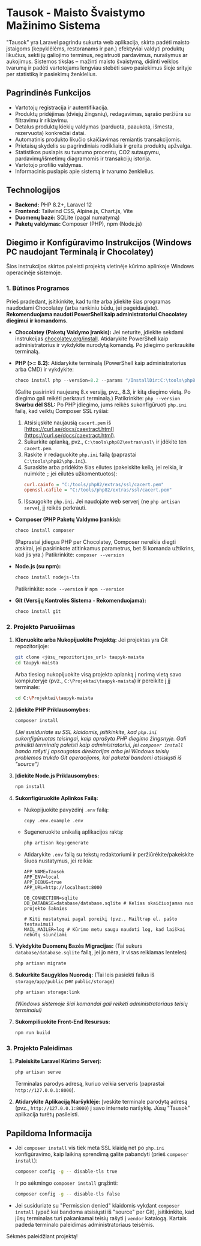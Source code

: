 # Tausok - Maisto Švaistymo Mažinimo Sistema

"Tausok" yra Laravel pagrindu sukurta web aplikacija, skirta padėti maisto įstaigoms (kepyklėlėms, restoranams ir pan.) efektyviai valdyti produktų likučius, sekti jų galiojimo terminus, registruoti pardavimus, nurašymus ar aukojimus. Sistemos tikslas – mažinti maisto švaistymą, didinti veiklos tvarumą ir padėti vartotojams lengviau stebėti savo pasiekimus šioje srityje per statistiką ir pasiekimų ženklelius.

## Pagrindinės Funkcijos

* Vartotojų registracija ir autentifikacija.
* Produktų pridėjimas (dviejų žingsnių), redagavimas, sąrašo peržiūra su filtravimu ir rikiavimu.
* Detalus produktų kiekių valdymas (parduota, paaukota, išmesta, rezervuota) konkrečiai datai.
* Automatinis produkto likučio skaičiavimas remiantis transakcijomis.
* Prietaisų skydelis su pagrindiniais rodikliais ir greita produktų apžvalga.
* Statistikos puslapis su tvarumo procentu, CO2 sutaupymu, pardavimų/išmetimų diagramomis ir transakcijų istorija.
* Vartotojo profilio valdymas.
* Informacinis puslapis apie sistemą ir tvarumo ženklelius.

## Technologijos

* **Backend:** PHP 8.2+, Laravel 12
* **Frontend:** Tailwind CSS, Alpine.js, Chart.js, Vite
* **Duomenų bazė:** SQLite (pagal numatymą)
* **Paketų valdymas:** Composer (PHP), npm (Node.js)

## Diegimo ir Konfigūravimo Instrukcijos (Windows PC naudojant Terminalą ir Chocolatey)

Šios instrukcijos skirtos paleisti projektą vietinėje kūrimo aplinkoje Windows operacinėje sistemoje.

### 1. Būtinos Programos

Prieš pradedant, įsitikinkite, kad turite arba įdiekite šias programas naudodami Chocolatey (arba rankiniu būdu, jei pageidaujate). **Rekomenduojama naudoti PowerShell kaip administratoriui Chocolatey diegimui ir komandoms.**

* **Chocolatey (Paketų Valdymo Įrankis):**
  Jei neturite, įdiekite sekdami instrukcijas [chocolatey.org/install](https://chocolatey.org/install). Atidarykite PowerShell kaip administratorius ir vykdykite nurodytą komandą. Po įdiegimo perkraukite terminalą.

* **PHP (>= 8.2):**
  Atidarykite terminalą (PowerShell kaip administratorius arba CMD) ir vykdykite:
    ```powershell
    choco install php --version=8.2 --params "/InstallDir:C:\tools\php82"
    ```
  (Galite pasirinkti naujesnę 8.x versiją, pvz., 8.3, ir kitą diegimo vietą. Po diegimo gali reikėti perkrauti terminalą.)
  Patikrinkite: `php --version`
  **Svarbu dėl SSL:** Po PHP įdiegimo, jums reikės sukonfigūruoti `php.ini` failą, kad veiktų Composer SSL ryšiai:
    1.  Atsisiųskite naujausią `cacert.pem` iš [https://curl.se/docs/caextract.html](https://curl.se/docs/caextract.html).
    2.  Sukurkite aplanką, pvz., `C:\tools\php82\extras\ssl\` ir įdėkite ten `cacert.pem`.
    3.  Raskite ir redaguokite `php.ini` failą (paprastai `C:\tools\php82\php.ini`).
    4.  Suraskite arba pridėkite šias eilutes (pakeiskite kelią, jei reikia, ir nuimkite `;` jei eilutės užkomentuotos):
        ```ini
        curl.cainfo = "C:/tools/php82/extras/ssl/cacert.pem"
        openssl.cafile = "C:/tools/php82/extras/ssl/cacert.pem"
        ```
    5.  Išsaugokite `php.ini`. Jei naudojate web serverį (ne `php artisan serve`), jį reikės perkrauti.

* **Composer (PHP Paketų Valdymo Įrankis):**
    ```powershell
    choco install composer
    ```
  (Paprastai įdiegus PHP per Chocolatey, Composer nereikia diegti atskirai, jei pasirinkote atitinkamus parametrus, bet ši komanda užtikrins, kad jis yra.)
  Patikrinkite: `composer --version`

* **Node.js (su npm):**
    ```powershell
    choco install nodejs-lts
    ```
  Patikrinkite: `node --version` ir `npm --version`

* **Git (Versijų Kontrolės Sistema - Rekomenduojama):**
    ```powershell
    choco install git
    ```

### 2. Projekto Paruošimas

1.  **Klonuokite arba Nukopijuokite Projektą:**
    Jei projektas yra Git repozitorijoje:
    ```bash
    git clone <jūsų_repozitorijos_url> taupyk-maista
    cd taupyk-maista
    ```
    Arba tiesiog nukopijuokite visą projekto aplanką į norimą vietą savo kompiuteryje (pvz., `C:\Projektai\taupyk-maista`) ir pereikite į jį terminale:
    ```bash
    cd C:\Projektai\taupyk-maista
    ```

2.  **Įdiekite PHP Priklausomybes:**
    ```bash
    composer install
    ```
    *(Jei susiduriate su SSL klaidomis, įsitikinkite, kad `php.ini` sukonfigūruotas teisingai, kaip aprašyta PHP diegimo žingsnyje. Gali prireikti terminalą paleisti kaip administratoriui, jei `composer install` bando rašyti į apsaugotas direktorijas arba jei Windows teisių problemos trukdo Git operacijoms, kai paketai bandomi atsisiųsti iš "source")*

3.  **Įdiekite Node.js Priklausomybes:**
    ```bash
    npm install
    ```

4.  **Sukonfigūruokite Aplinkos Failą:**
    * Nukopijuokite pavyzdinį `.env` failą:
        ```bash
        copy .env.example .env
        ```
    * Sugeneruokite unikalią aplikacijos raktą:
        ```bash
        php artisan key:generate
        ```
    * Atidarykite `.env` failą su tekstų redaktoriumi ir peržiūrėkite/pakeiskite šiuos nustatymus, jei reikia:
        ```dotenv
        APP_NAME=Tausok
        APP_ENV=local
        APP_DEBUG=true
        APP_URL=http://localhost:8000

        DB_CONNECTION=sqlite
        DB_DATABASE=database/database.sqlite # Kelias skaičiuojamas nuo projekto šaknies

        # Kiti nustatymai pagal poreikį (pvz., Mailtrap el. pašto testavimui)
        MAIL_MAILER=log # Kūrimo metu saugu naudoti log, kad laiškai nebūtų siunčiami
        ```

5.  **Vykdykite Duomenų Bazės Migracijas:**
    (Tai sukurs `database/database.sqlite` failą, jei jo nėra, ir visas reikiamas lenteles)
    ```bash
    php artisan migrate
    ```

6.  **Sukurkite Saugyklos Nuorodą:**
    (Tai leis pasiekti failus iš `storage/app/public` per `public/storage`)
    ```bash
    php artisan storage:link
    ```
    *(Windows sistemoje šiai komandai gali reikėti administratoriaus teisių terminalui)*

7.  **Sukompiliuokite Front-End Resursus:**
    ```bash
    npm run build
    ```

### 3. Projekto Paleidimas

1.  **Paleiskite Laravel Kūrimo Serverį:**
    ```bash
    php artisan serve
    ```
    Terminalas parodys adresą, kuriuo veikia serveris (paprastai `http://127.0.0.1:8000`).

2.  **Atidarykite Aplikaciją Naršyklėje:**
    Įveskite terminale parodytą adresą (pvz., `http://127.0.0.1:8000`) į savo interneto naršyklę. Jūsų "Tausok" aplikacija turėtų pasileisti.

## Papildoma Informacija

* Jei `composer install` vis tiek meta SSL klaidą net po `php.ini` konfigūravimo, kaip laikiną sprendimą galite pabandyti (prieš `composer install`):
    ```bash
    composer config -g -- disable-tls true
    ```
  Ir po sėkmingo `composer install` grąžinti:
    ```bash
    composer config -g -- disable-tls false
    ```
* Jei susiduriate su "Permission denied" klaidomis vykdant `composer install` (ypač kai bandoma atsisiųsti iš "source" per Git), įsitikinkite, kad jūsų terminalas turi pakankamai teisių rašyti į `vendor` katalogą. Kartais padeda terminalo paleidimas administratoriaus teisėmis.

Sėkmės paleidžiant projektą!
